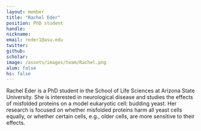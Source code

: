 ```yaml
---
layout: member
title: "Rachel Eder"
position: PhD student
handle: 
nickname: 
email: reder1@asu.edu 
twitter: 
github: 
scholar: 
image: /assets/images/team/Rachel.png
alum: false
hs: false
---
```

Rachel Eder is a PhD student in the School of Life Sciences at Arizona State University. She is interested in neurological disease and studies the effects of misfolded proteins on a model eukaryotic cell: budding yeast. Her research is focused on whether misfolded proteins harm all yeast cells equally, or whether certain cells, e.g., older cells, are more sensitive to their effects.